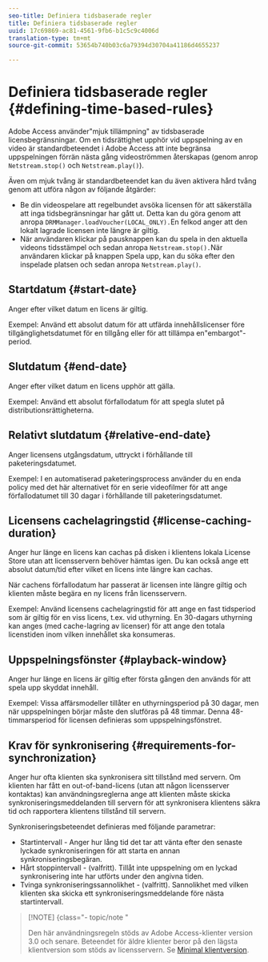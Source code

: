 ```yaml
---
seo-title: Definiera tidsbaserade regler
title: Definiera tidsbaserade regler
uuid: 17c69869-ac81-4561-9fb6-b1c5c9c4006d
translation-type: tm+mt
source-git-commit: 53654b740b03c6a79394d30704a41186d4655237

---
```



# Definiera tidsbaserade regler {#defining-time-based-rules}

Adobe Access använder&quot;mjuk tillämpning&quot; av tidsbaserade licensbegränsningar. Om en tidsrättighet upphör vid uppspelning av en video är standardbeteendet i Adobe Access att inte begränsa uppspelningen förrän nästa gång videoströmmen återskapas (genom anrop `Netstream.stop()` och `Netstream.play()`).

Även om mjuk tvång är standardbeteendet kan du även aktivera hård tvång genom att utföra någon av följande åtgärder:

* Be din videospelare att regelbundet avsöka licensen för att säkerställa att inga tidsbegränsningar har gått ut. Detta kan du göra genom att anropa `DRMManager.loadVoucher(LOCAL_ONLY).`En felkod anger att den lokalt lagrade licensen inte längre är giltig.
* När användaren klickar på pausknappen kan du spela in den aktuella videons tidsstämpel och sedan anropa `Netstream.stop().`När användaren klickar på knappen Spela upp, kan du söka efter den inspelade platsen och sedan anropa `Netstream.play()`.

## Startdatum {#start-date}

Anger efter vilket datum en licens är giltig.

Exempel: Använd ett absolut datum för att utfärda innehållslicenser före tillgänglighetsdatumet för en tillgång eller för att tillämpa en&quot;embargot&quot;-period.

## Slutdatum {#end-date}

Anger efter vilket datum en licens upphör att gälla.

Exempel: Använd ett absolut förfallodatum för att spegla slutet på distributionsrättigheterna.

## Relativt slutdatum {#relative-end-date}

Anger licensens utgångsdatum, uttryckt i förhållande till paketeringsdatumet.

Exempel: I en automatiserad paketeringsprocess använder du en enda policy med det här alternativet för en serie videofilmer för att ange förfallodatumet till 30 dagar i förhållande till paketeringsdatumet.

## Licensens cachelagringstid {#license-caching-duration}

Anger hur länge en licens kan cachas på disken i klientens lokala License Store utan att licensservern behöver hämtas igen. Du kan också ange ett absolut datum/tid efter vilket en licens inte längre kan cachas.

När cachens förfallodatum har passerat är licensen inte längre giltig och klienten måste begära en ny licens från licensservern.

Exempel: Använd licensens cachelagringstid för att ange en fast tidsperiod som är giltig för en viss licens, t.ex. vid uthyrning. En 30-dagars uthyrning kan anges (med cache-lagring av licenser) för att ange den totala licenstiden inom vilken innehållet ska konsumeras.

## Uppspelningsfönster {#playback-window}

Anger hur länge en licens är giltig efter första gången den används för att spela upp skyddat innehåll.

Exempel: Vissa affärsmodeller tillåter en uthyrningsperiod på 30 dagar, men när uppspelningen börjar måste den slutföras på 48 timmar. Denna 48-timmarsperiod för licensen definieras som uppspelningsfönstret.

## Krav för synkronisering {#requirements-for-synchronization}

Anger hur ofta klienten ska synkronisera sitt tillstånd med servern. Om klienten har fått en out-of-band-licens (utan att någon licensserver kontaktas) kan användningsreglerna ange att klienten måste skicka synkroniseringsmeddelanden till servern för att synkronisera klientens säkra tid och rapportera klientens tillstånd till servern.

Synkroniseringsbeteendet definieras med följande parametrar:

* Startintervall - Anger hur lång tid det tar att vänta efter den senaste lyckade synkroniseringen för att starta en annan synkroniseringsbegäran.
* Hårt stoppintervall - (valfritt). Tillåt inte uppspelning om en lyckad synkronisering inte har utförts under den angivna tiden.
* Tvinga synkroniseringssannolikhet - (valfritt). Sannolikhet med vilken klienten ska skicka ett synkroniseringsmeddelande före nästa startintervall.

>[!NOTE] {class=&quot;- topic/note &quot;
>
>Den här användningsregeln stöds av Adobe Access-klienter version 3.0 och senare. Beteendet för äldre klienter beror på den lägsta klientversion som stöds av licensservern. Se [Minimal klientversion](../../../../aaxs-protecting-content/content-implementing-the-license-server/content-handling-license-reqs/content-minimum-client-version.md).